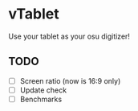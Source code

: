 # vTablet

Use your tablet as your osu digitizer! 

## TODO

- [ ] Screen ratio (now is 16:9 only)
- [ ] Update check
- [ ] Benchmarks